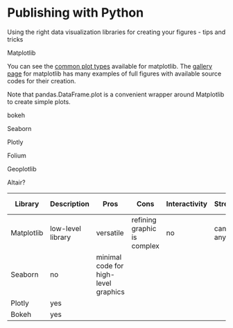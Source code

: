 # Publishing with Python
Using the right data visualization libraries for creating your figures - tips and tricks


Matplotlib

You can see the [common plot types](https://matplotlib.org/stable/plot_types/index.html) available for matplotlib. The [gallery page](https://matplotlib.org/stable/gallery/index.html) for matplotlib has many examples of full figures with available source codes for their creation.

Note that pandas.DataFrame.plot is a convenient wrapper around Matplotlib to create simple plots.

bokeh

Seaborn

Plotly

Folium

Geoplotlib

Altair?


| Library | Description | Pros | Cons | Interactivity | Strength | Export formats |
| ------- | ----------- | ---- | ---- | ------------- | -------- | -------------- |
| Matplotlib | low-level library | versatile | refining graphic is complex | no | can plot anything | PNGs SVGs |
| Seaborn | no | minimal code for high-level graphics |
| Plotly | yes | |
| Bokeh | yes | |
